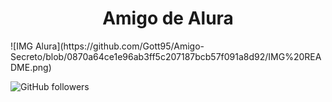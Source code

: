 <h1 align="center"> Amigo de Alura </h1>
![IMG Alura](https://github.com/Gott95/Amigo-Secreto/blob/0870a64ce1e96ab3ff5c207187bcb57f091a8d92/IMG%20README.png)


![GitHub followers](https://img.shields.io/github/followers/Gott95?logoColor=%23008764&labelColor=%23008764)



 
